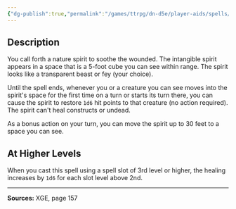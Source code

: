 ```yaml
---
{"dg-publish":true,"permalink":"/games/ttrpg/dn-d5e/player-aids/spells/level-2/healing-spirit/","tags":["TTRPG/DND/5e","verbal","somatic","concentration"]}
---
```



## Description
You call forth a nature spirit to soothe the wounded.
The intangible spirit appears in a space that is a 5-foot cube you can see within range.
The spirit looks like a transparent beast or fey (your choice).

Until the spell ends, whenever you or a creature you can see moves into the spirit's space for the first time on a turn or starts its turn there, you can cause the spirit to restore `1d6` hit points to that creature (no action required).
The spirit can't heal constructs or undead.

As a bonus action on your turn, you can move the spirit up to 30 feet to a space you can see.

## At Higher Levels
When you cast this spell using a spell slot of 3rd level or higher, the healing increases by `1d6` for each slot level above 2nd.

---

**Sources:** XGE, page 157
